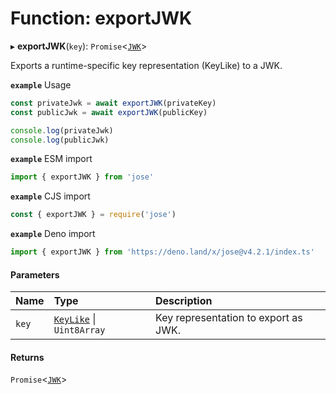 # Function: exportJWK

▸ **exportJWK**(`key`): `Promise`<[`JWK`](../interfaces/types.JWK.md)\>

Exports a runtime-specific key representation (KeyLike) to a JWK.

**`example`** Usage
```js
const privateJwk = await exportJWK(privateKey)
const publicJwk = await exportJWK(publicKey)

console.log(privateJwk)
console.log(publicJwk)
```

**`example`** ESM import
```js
import { exportJWK } from 'jose'
```

**`example`** CJS import
```js
const { exportJWK } = require('jose')
```

**`example`** Deno import
```js
import { exportJWK } from 'https://deno.land/x/jose@v4.2.1/index.ts'
```

#### Parameters

| Name | Type | Description |
| :------ | :------ | :------ |
| `key` | [`KeyLike`](../types/types.KeyLike.md) \| `Uint8Array` | Key representation to export as JWK. |

#### Returns

`Promise`<[`JWK`](../interfaces/types.JWK.md)\>
